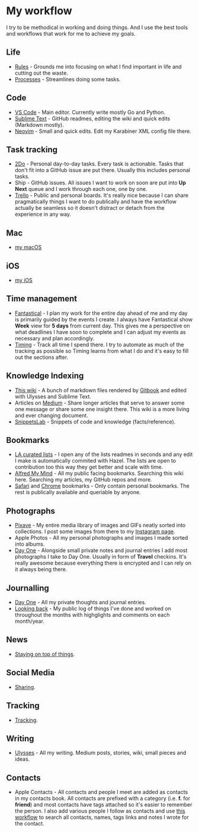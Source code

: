 # My workflow
I try to be methodical in working and doing things. And I use the best tools and workflows that work for me to achieve my goals.

## Life
- [Rules](../focusing/rules.md) - Grounds me into focusing on what I find important in life and cutting out the waste.
- [Processes](../focusing/processes.md) - Streamlines doing some tasks.

## Code
- [VS Code](../text-editors/vs-code/vs-code.md) - Main editor. Currently write mostly Go and Python.
- [Sublime Text](../text-editors/sublime-text.md) - GitHub readmes, editing the wiki and quick edits (Markdown mostly).
- [Neovim](../text-editors/vim/vim.md) - Small and quick edits. Edit my Karabiner XML config file there.

## Task tracking
- [2Do](../macOS/apps/2do.md) - Personal day-to-day tasks. Every task is actionable. Tasks that don't fit into a GitHub issue are put there. Usually this includes personal tasks.
- Ship - GitHub issues. All issues I want to work on soon are put into __Up Next__ queue and I work through each one, one by one.
- [Trello](../macOS/apps/trello.md) - Public and personal boards. It's really nice because I can share pragmatically things I want to do publically and have the workflow actually be seamless so it doesn't distract or detach from the experience in any way.

## Mac
- [my macOS](https://github.com/nikitavoloboev/my-mac-os#readme)

## iOS
- [my iOS](https://github.com/nikitavoloboev/my-ios#readme)

## Time management
- [Fantastical](../macOS/apps/fantastical.md) - I plan my work for the entire day ahead of me and my day is primarily guided by the events I create. I always have Fantastical show __Week__ view for __5 days__ from current day. This gives me a perspective on what deadlines I have soon to complete and I can adjust my events as necessary and plan accordingly.
- [Timing](../macOS/apps/timing.md) - Track all time I spend there. I try to automate as much of the tracking as possible so Timing learns from what I do and it's easy to fill out the sections after.

## Knowledge Indexing
- [This wiki](../readme.md) - A bunch of markdown files rendered by [Gitbook](https://www.gitbook.com) and edited with Ulysses and Sublime Text.
- Articles on [Medium](https://medium.com/@NikitaVoloboev) - Share longer articles that serve to answer some one message or share some one insight there. This wiki is a more living and ever changing document.
- [SnippetsLab](../macOS/apps/snippetslab.md) - Snippets of code and knowledge (facts/reference).

## Bookmarks
- [LA curated lists](https://github.com/learn-anything/curated-lists#readme) - I open any of the lists readmes in seconds and any edit I make is automatically commited with Hazel. The lists are open to contribution too this way they get better and scale with time.
- [Alfred My Mind](https://github.com/nikitavoloboev/alfred-my-mind) -  All my public facing bookmarks. Searching this wiki here. Searching my articles, my GitHub repos and more.
- [Safari](../web/browsers/safari.md) and [Chrome](../web/browsers/google-chrome.md) bookmarks - Only contain personal bookmarks. The rest is publically available and queriable by anyone.

## Photographs
- [Pixave](../macOS/apps/pixave.md) - My entire media library of images and GIFs neatly sorted into collections. I post some images from there to my [Instagram page](https://instagram.com/prettiways).
- Apple Photos - All my personal photographs and images I made sorted into albums.
- [Day One](../macOS/apps/day-one.md) - Alongside small private notes and journal entries I add most photographs I take to Day One. Usually in form of __Travel__ checkins. It's really awesome because everything there is encrypted and I can rely on it always being there.

## Journalling
- [Day One](../macOS/apps/day-one.md) - All my private thoughts and journal entries.
- [Looking back](../looking-back/looking-back.md) - My public log of things I've done and worked on throughout the months with highglights and comments on each month/year.

## News
- [Staying on top of things](../research/staying-on-top-of-things.md).

## Social Media
- [Sharing](sharing.md).

## Tracking
- [Tracking](tracking.md).

## Writing
- [Ulysses](../macOS/apps/ulysses.md) - All my writing. Medium posts, stories, wiki, small pieces and ideas.

## Contacts
- Apple Contacts - All contacts and people I meet are added as contacts in my contacts book. All contacts are prefixed with a category (i.e. __f.__ for __friend__) and most contacts have tags attached so it's easier to remember the person. I also add various people I follow as contacts and use [this workflow](https://github.com/nikitavoloboev/small-workflows/tree/master/search-for-content#readme) to search all contacts, names, tags links and notes I wrote for the contact.
